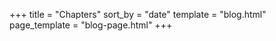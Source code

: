 +++
title = "Chapters"
sort_by = "date"
template = "blog.html"
page_template = "blog-page.html"
+++
